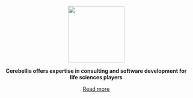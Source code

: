 <p align="center">
  <img src="https://www.cerebellis.com/cerebellis/ui/img/cerebellis-logo.png" style="width: 150px; max-width: 50%;" onmousehover="function(){ alert("test"); }"/>
</p>
<p align="center">
  <b>Cerebellis offers expertise in consulting and software development for life sciences players</b>
</p>
<p align="center">
  <a href="https://www.cerebellis.com/">Read more</a>
</p>
